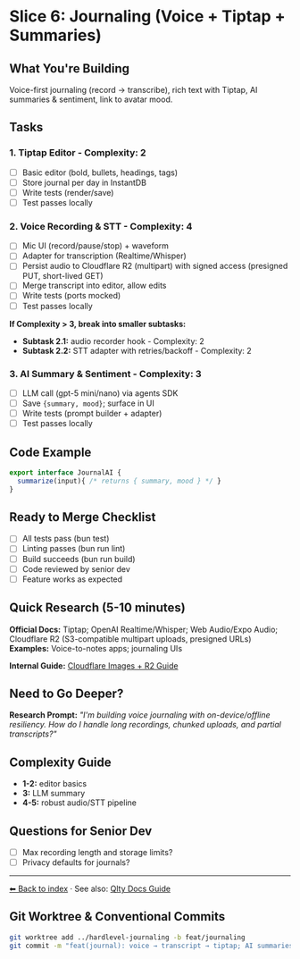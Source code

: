 # Slice 6: Journaling (Voice + Tiptap + Summaries)

## What You're Building

Voice-first journaling (record → transcribe), rich text with Tiptap, AI summaries & sentiment, link to avatar mood.

## Tasks

### 1. Tiptap Editor - Complexity: 2

- [ ] Basic editor (bold, bullets, headings, tags)
- [ ] Store journal per day in InstantDB
- [ ] Write tests (render/save)
- [ ] Test passes locally

### 2. Voice Recording & STT - Complexity: 4

- [ ] Mic UI (record/pause/stop) + waveform
- [ ] Adapter for transcription (Realtime/Whisper)
- [ ] Persist audio to Cloudflare R2 (multipart) with signed access (presigned PUT, short-lived GET)
- [ ] Merge transcript into editor, allow edits
- [ ] Write tests (ports mocked)
- [ ] Test passes locally

**If Complexity > 3, break into smaller subtasks:**

- **Subtask 2.1:** audio recorder hook - Complexity: 2
- **Subtask 2.2:** STT adapter with retries/backoff - Complexity: 2

### 3. AI Summary & Sentiment - Complexity: 3

- [ ] LLM call (gpt-5 mini/nano) via agents SDK
- [ ] Save `{summary, mood}`; surface in UI
- [ ] Write tests (prompt builder + adapter)
- [ ] Test passes locally

## Code Example

```javascript
export interface JournalAI {
  summarize(input){ /* returns { summary, mood } */ }
}
```

## Ready to Merge Checklist

- [ ] All tests pass (bun test)
- [ ] Linting passes (bun run lint)
- [ ] Build succeeds (bun run build)
- [ ] Code reviewed by senior dev
- [ ] Feature works as expected

## Quick Research (5-10 minutes)

**Official Docs:** Tiptap; OpenAI Realtime/Whisper; Web Audio/Expo Audio; Cloudflare R2 (S3-compatible multipart uploads, presigned URLs)  
**Examples:** Voice-to-notes apps; journaling UIs

**Internal Guide:** [Cloudflare Images + R2 Guide](../cloudflare-images-r2.md)

## Need to Go Deeper?

**Research Prompt:** _"I'm building voice journaling with on-device/offline resiliency. How do I handle long recordings, chunked uploads, and partial transcripts?"_

## Complexity Guide

- **1-2:** editor basics
- **3:** LLM summary
- **4-5:** robust audio/STT pipeline

## Questions for Senior Dev

- [ ] Max recording length and storage limits?
- [ ] Privacy defaults for journals?

---

[⬅ Back to index](./README.md) · See also: [Qlty Docs Guide](./qlty-docs-guide.md)

## Git Worktree & Conventional Commits

```bash
git worktree add ../hardlevel-journaling -b feat/journaling
git commit -m "feat(journal): voice → transcript → tiptap; AI summaries + sentiment"
```

